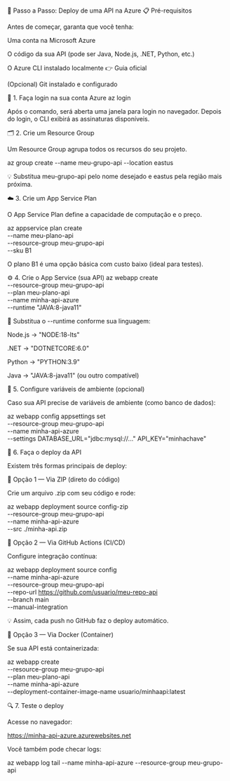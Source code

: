 🚀 Passo a Passo: Deploy de uma API na Azure
📋 Pré-requisitos

Antes de começar, garanta que você tenha:

Uma conta na Microsoft Azure

O código da sua API (pode ser Java, Node.js, .NET, Python, etc.)

O Azure CLI instalado localmente
👉 Guia oficial

(Opcional) Git instalado e configurado

🧭 1. Faça login na sua conta Azure
az login


Após o comando, será aberta uma janela para login no navegador.
Depois do login, o CLI exibirá as assinaturas disponíveis.

🗂️ 2. Crie um Resource Group

Um Resource Group agrupa todos os recursos do seu projeto.

az group create --name meu-grupo-api --location eastus


💡 Substitua meu-grupo-api pelo nome desejado e eastus pela região mais próxima.

☁️ 3. Crie um App Service Plan

O App Service Plan define a capacidade de computação e o preço.

az appservice plan create \
  --name meu-plano-api \
  --resource-group meu-grupo-api \
  --sku B1


O plano B1 é uma opção básica com custo baixo (ideal para testes).

⚙️ 4. Crie o App Service (sua API)
az webapp create \
  --resource-group meu-grupo-api \
  --plan meu-plano-api \
  --name minha-api-azure \
  --runtime "JAVA:8-java11" 


🔄 Substitua o --runtime conforme sua linguagem:

Node.js → "NODE:18-lts"

.NET → "DOTNETCORE:6.0"

Python → "PYTHON:3.9"

Java → "JAVA:8-java11" (ou outro compatível)

🧱 5. Configure variáveis de ambiente (opcional)

Caso sua API precise de variáveis de ambiente (como banco de dados):

az webapp config appsettings set \
  --resource-group meu-grupo-api \
  --name minha-api-azure \
  --settings DATABASE_URL="jdbc:mysql://..." API_KEY="minhachave"

🚢 6. Faça o deploy da API

Existem três formas principais de deploy:

🔹 Opção 1 — Via ZIP (direto do código)

Crie um arquivo .zip com seu código e rode:

az webapp deployment source config-zip \
  --resource-group meu-grupo-api \
  --name minha-api-azure \
  --src ./minha-api.zip

🔹 Opção 2 — Via GitHub Actions (CI/CD)

Configure integração contínua:

az webapp deployment source config \
  --name minha-api-azure \
  --resource-group meu-grupo-api \
  --repo-url https://github.com/usuario/meu-repo-api \
  --branch main \
  --manual-integration


💡 Assim, cada push no GitHub faz o deploy automático.

🔹 Opção 3 — Via Docker (Container)

Se sua API está containerizada:

az webapp create \
  --resource-group meu-grupo-api \
  --plan meu-plano-api \
  --name minha-api-azure \
  --deployment-container-image-name usuario/minhaapi:latest

🔍 7. Teste o deploy

Acesse no navegador:

https://minha-api-azure.azurewebsites.net


Você também pode checar logs:

az webapp log tail --name minha-api-azure --resource-group meu-grupo-api
